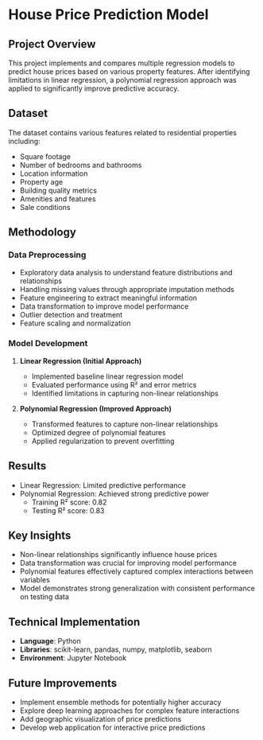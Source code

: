 # House Price Prediction Model

## Project Overview
This project implements and compares multiple regression models to predict house prices based on various property features. After identifying limitations in linear regression, a polynomial regression approach was applied to significantly improve predictive accuracy.

## Dataset
The dataset contains various features related to residential properties including:
- Square footage
- Number of bedrooms and bathrooms
- Location information
- Property age
- Building quality metrics
- Amenities and features
- Sale conditions

## Methodology

### Data Preprocessing
- Exploratory data analysis to understand feature distributions and relationships
- Handling missing values through appropriate imputation methods
- Feature engineering to extract meaningful information
- Data transformation to improve model performance
- Outlier detection and treatment
- Feature scaling and normalization

### Model Development
1. **Linear Regression (Initial Approach)**
   - Implemented baseline linear regression model
   - Evaluated performance using R² and error metrics
   - Identified limitations in capturing non-linear relationships

2. **Polynomial Regression (Improved Approach)**
   - Transformed features to capture non-linear relationships
   - Optimized degree of polynomial features
   - Applied regularization to prevent overfitting

## Results
- Linear Regression: Limited predictive performance
- Polynomial Regression: Achieved strong predictive power
  - Training R² score: 0.82
  - Testing R² score: 0.83


## Key Insights
- Non-linear relationships significantly influence house prices
- Data transformation was crucial for improving model performance
- Polynomial features effectively captured complex interactions between variables
- Model demonstrates strong generalization with consistent performance on testing data

## Technical Implementation
- **Language**: Python
- **Libraries**: scikit-learn, pandas, numpy, matplotlib, seaborn
- **Environment**: Jupyter Notebook


## Future Improvements
- Implement ensemble methods for potentially higher accuracy
- Explore deep learning approaches for complex feature interactions
- Add geographic visualization of price predictions
- Develop web application for interactive price predictions
